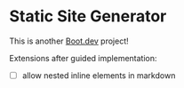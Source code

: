 # Static Site Generator

This is another [Boot.dev](https://www.boot.dev) project!

Extensions after guided implementation:
- [ ] allow nested inline elements in markdown
